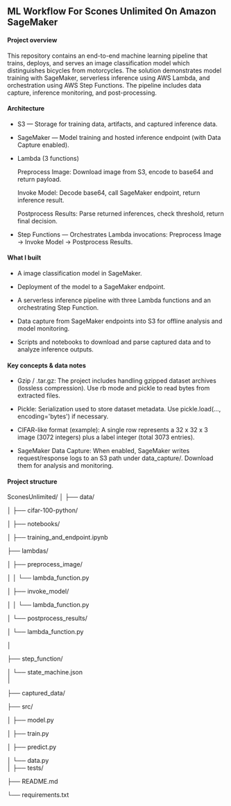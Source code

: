 ## ML Workflow For Scones Unlimited On Amazon SageMaker


#### Project overview
This repository contains an end-to-end machine learning pipeline that trains, deploys, and serves an image classification model which distinguishes bicycles from motorcycles. The solution demonstrates model training with SageMaker, serverless inference using AWS Lambda, and orchestration using AWS Step Functions. The pipeline includes data capture, inference monitoring, and post-processing.
 

#### Architecture

* S3 — Storage for training data, artifacts, and captured inference data.

* SageMaker — Model training and hosted inference endpoint (with Data Capture enabled).

* Lambda (3 functions)

   Preprocess Image: Download image from S3, encode to base64 and return payload.

   Invoke Model: Decode base64, call SageMaker endpoint, return inference result.

   Postprocess Results: Parse returned inferences, check threshold, return final decision.

* Step Functions — Orchestrates Lambda invocations: Preprocess Image → Invoke Model → Postprocess Results.


#### What I built

* A image classification model in SageMaker.

* Deployment of the model to a SageMaker endpoint.

* A serverless inference pipeline with three Lambda functions and an orchestrating Step Function.

* Data capture from SageMaker endpoints into S3 for offline analysis and model monitoring.

* Scripts and notebooks to download and parse captured data and to analyze inference outputs.


#### Key concepts & data notes

* Gzip / .tar.gz: The project includes handling gzipped dataset archives (lossless compression). Use rb mode and pickle to read bytes from extracted files.

* Pickle: Serialization used to store dataset metadata. Use pickle.load(..., encoding='bytes') if necessary.

* CIFAR-like format (example): A single row represents a 32 x 32 x 3 image (3072 integers) plus a label integer (total 3073 entries).

* SageMaker Data Capture: When enabled, SageMaker writes request/response logs to an S3 path under data_capture/. Download them for analysis and monitoring.

#### Project structure
SconesUnlimited/
│
├── data/

│   ├── cifar-100-python/        

│
├── notebooks/

│   ├── training_and_endpoint.ipynb

├── lambdas/

│   ├── preprocess_image/

│   │   └── lambda_function.py

│   ├── invoke_model/

│   │   └── lambda_function.py

│   └── postprocess_results/

│       └── lambda_function.py

│

├── step_function/

│   └── state_machine.json       
│

├── captured_data/               

├── src/


│   ├── model.py                  

│   ├── train.py                 

│   ├── predict.py               

│   └── data.py                  
│
├── tests/                       

├── README.md

└── requirements.txt



